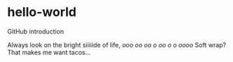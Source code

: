 # hello-world
GitHub introduction

Always look on the bright siiiiide of life, *ooo oo oo o oo o o oooo*
Soft wrap? That makes me want tacos...
